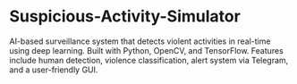 # Suspicious-Activity-Simulator
AI-based surveillance system that detects violent activities in real-time using deep learning. Built with Python, OpenCV, and TensorFlow. Features include human detection, violence classification, alert system via Telegram, and a user-friendly GUI.
